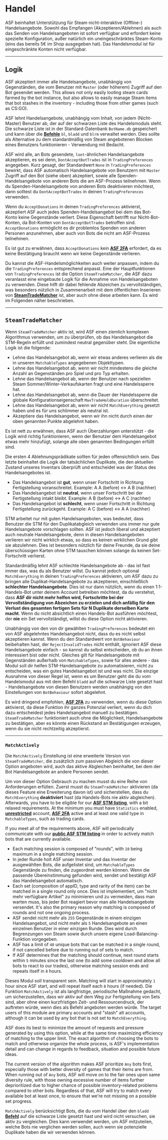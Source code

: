# Handel

ASF beinhaltet Unterstützung für Steam nicht-interaktive (Offline-) Handelsangebote. Sowohl das Empfangen (Akzeptieren/Ablehnen) als auch das Senden von Handelsangeboten ist sofort verfügbar und erfordert keine spezielle Konfiguration, außer natürlich ein uneingeschränktes Steam-Konto (eins das bereits 5€ im Shop ausgegeben hat). Das Handelsmodul ist für eingeschränkte Konten nicht verfügbar.

* * *

## Logik

ASF akzeptiert immer alle Handelsangebote, unabhängig von Gegenständen, die vom Benutzer mit `Master` (oder höherem) Zugriff auf den Bot gesendet werden. This allows not only easily looting steam cards farmed by the bot instance, but also allows to easily manage Steam items that bot stashes in the inventory - including those from other games (such as CS:GO).

ASF lehnt Handelsangebote, unabhängig vom Inhalt, von jedem (Nicht-Master) Benutzer ab, der auf der schwarzen Liste des Handelsmoduls steht. Die schwarze Liste ist in der Standard-Datenbank `BotName.db` gespeichert und kann über die **[Befehle](https://github.com/JustArchiNET/ArchiSteamFarm/wiki/Commands-de-DE)** `bl`, `bladd` und `blrm` verwaltet werden. Dies sollte als Alternative zu dem standardmäßig von Steam angebotenen Blocken eines Benutzers funktionieren - Verwendung mit Bedacht.

ASF wird alle, an Bots gesendete, `loot`-ähnlichen Handelsangebote akzeptieren, es sei denn, `DontAcceptBotTrades` ist in `TradingPreferences` angegeben. Kurz gesagt, der Standardwert `None` in `TradingPreferences` bewirkt, dass ASF automatisch Handelsangebote von Benutzern mit `Master` Zugriff auf den Bot (siehe oben) akzeptiert, sowie alle Spenden-Handelsangebote von anderen Bots die am ASF-Prozess teilnehmen. Wenn du Spenden-Handelsangebote von anderen Bots deaktivieren möchtest, dann solltest du `DontAcceptBotTrades` in deinen `TradingPreferences` verwenden.

Wenn du `AcceptDonations` in deinen `TradingPreferences` aktivierst, akzeptiert ASF auch jedes Spenden-Handelsangebot bei dem das Bot-Konto keine Gegenstände verliert. Diese Eigenschaft betrifft nur Nicht-Bot-Konten, da Bot-Konten von `DontAcceptBotTrades` betroffen sind. `AcceptDonations` ermöglicht es dir problemlos Spenden von anderen Personen anzunehmen, aber auch von Bots die nicht am ASF-Prozess teilnehmen.

Es ist gut zu erwähnen, dass `AcceptDonations` kein **[ASF 2FA](https://github.com/JustArchiNET/ArchiSteamFarm/wiki/Two-factor-authentication-de-DE)** erfordert, da es keine Bestätigung braucht wenn wir keine Gegenstände verlieren.

Du kannst die ASF-Handelsmöglichkeiten auch weiter anpassen, indem du die `TradingPreferences` entsprechend anpasst. Eine der Hauptfunktionen von `TradingPreferences` ist die Option `SteamTradeMatcher`, die ASF dazu veranlasst eine eingebaute Logik für die Annahme von Handelsangeboten zu verwenden. Diese hilft dir dabei fehlende Abzeichen zu vervollständigen, was besonders nützlich in Zusammenarbeit mit dem öffentlichen Inserieren von **[SteamTradeMatcher](https://www.steamtradematcher.com)** ist, aber auch ohne diese arbeiten kann. Es wird im Folgenden näher beschrieben.

* * *

## `SteamTradeMatcher`

Wenn `SteamTradeMatcher` aktiv ist, wird ASF einen ziemlich komplexen Algorithmus verwenden, um zu überprüfen, ob das Handelsangebot die STM-Regeln erfüllt und zumindest neutral gegenüber steht. Die eigentliche Logik ist die folgende:

- Lehne das Handelsangebot ab, wenn wir etwas anderes verlieren als die in unseren `MatchableTypes` angegebenen Objekttypen.
- Lehne das Handelsangebot ab, wenn wir nicht mindestens die gleiche Anzahl an Gegenständen pro Spiel und pro Typ erhalten.
- Lehne das Handelsangebot ab, wenn der Benutzer nach speziellen Steam Sommer/Winter-Verkaufskarten fragt und eine Handelssperre hat.
- Lehne das Handelsangebot ab, wenn die Dauer der Handelssperre die globale Konfigurationseigenschaft `MaxTradeHoldDuration` überschreitet.
- Lehne das Handelsangebot ab, wenn wir nicht `MatchEverything` gesetzt haben und es für uns schlimmer als neutral ist.
- Akzeptiere das Handelsangebot, wenn wir ihn nicht durch einen der oben genannten Punkte abgelehnt haben.

Es ist nett zu erwähnen, dass ASF auch Überzahlungen unterstützt - die Logik wird richtig funktionieren, wenn der Benutzer dem Handelsangebot etwas mehr hinzufügt, solange alle oben genannten Bedingungen erfüllt sind.

Die ersten 4 Ablehnungsprädikate sollten für jeden offensichtlich sein. Das letzte beinhaltet die Logik der tatsächlichen Duplikate, die den aktuellen Zustand unseres Inventars überprüft und entscheidet was der Status des Handelsangebotes ist.

- Das Handelsangebot ist **gut**, wenn unser Fortschritt in Richtung Fertigstellung voranschreitet. Example: A A (before) <-> A B (nachher)
- Das Handelsangebot ist **neutral**, wenn unser Fortschritt bei der Fertigstellung intakt bleibt. Example: A B (before) <-> A C (nachher)
- Das Handelsangebot ist **schlecht**, wenn unser Fortschritt in Richtung Fertigstellung zurückgeht. Example: A C (before) <-> A A (nachher)

STM arbeitet nur mit guten Handelsangeboten, was bedeutet, dass Benutzer die STM für den Duplikatabgleich verwenden uns immer nur gute Handelsangebote vorschlagen sollten. ASF ist jedoch liberal und akzeptiert auch neutrale Handelsangebote, denn in diesen Handelsangeboten verlieren wir nicht wirklich etwas, so dass es keinen wirklichen Grund gibt sie abzulehnen. Dies ist besonders nützlich für deine Freunde, da sie deine überschüssigen Karten ohne STM tauschen können solange du keinen Set-Fortschritt verlierst.

Standardmäßig lehnt ASF schlechte Handelsangebote ab - das ist fast immer das, was du als Benutzer willst. Du kannst jedoch optional `MatchEverything` in deinen `TradingPreferences` aktivieren, um ASF dazu zu bringen alle Duplikat-Handelsangebote zu akzeptieren, einschließlich **schlechter Handelsangebote**. Dies ist nur dann nützlich, wenn du einen 1:1-Handels-Bot unter deinem Account betreiben möchtest, da du verstehst, dass **ASF dir nicht mehr helfen wird, Fortschritte bei der Vervollständigung von Abzeichen zu erzielen und dich anfällig für den Verlust des gesamten fertigen Sets für N Duplikate derselben Karte macht**. Wenn du nicht absichtlich einen Handels-Bot ausführen möchtest, der **nie** ein Set vervollständigt, willst du diese Option nicht aktivieren.

Unabhängig von den von dir gewählten `TradingPreferences` bedeutet ein von ASF abgelehntes Handelsangebot nicht, dass du es nicht selbst akzeptieren kannst. Wenn du den Standardwert von `BotBehaviour` beibehalten hast, der `RejectInvalidTrades` nicht enthält, ignoriert ASF diese Handelsangebote einfach - so kannst du selbst entscheiden, ob du an ihnen interessiert bist oder nicht. Gleiches gilt für Handelsangebote mit Gegenständen außerhalb von `MatchableTypes`, sowie für alles andere - das Modul soll dir helfen STM-Handelsangebote zu automatisieren, nicht zu entscheiden, was ein gutes Handelsangebot ist und was nicht. Die einzige Ausnahme von dieser Regel ist, wenn es um Benutzer geht die du vom Handelsmodul aus mit dem Befehl `bladd` auf die schwarze Liste gesetzt hast - Handelsangebote von diesen Benutzern werden unabhängig von den Einstellungen von `BotBehaviour` sofort abgelehnt.

Es wird dringend empfohlen, **[ASF 2FA](https://github.com/JustArchiNET/ArchiSteamFarm/wiki/Two-factor-authentication-de-DE)** zu verwenden, wenn du diese Option aktivierst, da diese Funktion ihr ganzes Potenzial verliert, wenn du dich dazu entscheidest jedes Handelsangebot manuell zu bestätigen. `SteamTradeMatcher` funktioniert auch ohne die Möglichkeit, Handelsangebote zu bestätigen, aber es könnte einen Rückstand an Bestätigungen erzeugen, wenn du sie nicht rechtzeitig akzeptierst.

* * *

### `MatchActively`

Die `MatchActively` Einstellung ist eine erweiterte Version von `SteamTradeMatcher`, die zusätzlich zum passiven Abgleich die von dieser Option angeboten wird, auch das aktive Abgleichen beinhaltet, bei dem der Bot Handelsangebote an andere Personen sendet.

Um von dieser Option Gebrauch zu machen musst du eine Reihe von Anforderungen erfüllen. Zuerst musst du `SteamTradeMatcher` aktivieren (da dieses Feature eine Erweiterung davon ist) und sicherstellen, dass du `MatchEverything` **deaktiviert** hast (da Handels-Bots nie aktiv abgleichen). Afterwards, you have to be eligible for our **[ASF STM listing](https://github.com/JustArchiNET/ArchiSteamFarm/wiki/Statistics#current-privacy-policy)**, with a bit relaxed requirements. At the minimum you must have `Statistics` enabled, **[unrestricted](https://support.steampowered.com/kb_article.php?ref=3330-IAGK-7663)** account, **[ASF 2FA](https://github.com/JustArchiNET/ArchiSteamFarm/wiki/Two-factor-authentication#asf-2fa)** active and at least one valid type in `MatchableTypes`, such as trading cards.

If you meet all of the requirements above, ASF will periodically communicate with our **[public ASF STM listing](https://github.com/JustArchiNET/ArchiSteamFarm/wiki/Statistics#public-asf-stm-listing)** in order to actively match bots that are currently available.

- Each matching session is composed of "rounds", with `10` being maximum in a single matching session.
- In jeder Runde holt ASF unser Inventar und das Inventar der ausgewählten Bots, die aufgelistet sind, um `MatchableTypes` Gegenstände zu finden, die zugeordnet werden können. Wenn die passende Übereinstimmung gefunden wird, sendet und bestätigt ASF das Handelsangebot automatisch.
- Each set (composition of appID, type and rarity of the item) can be matched in a single round only once. Dies ist implementiert, um "nicht mehr verfügbare Artikel" zu minimieren und zu vermeiden, dass man warten muss, bis jeder Bot reagiert bevor man alle Handelsangebote versendet. It's also the primary reason why matching is composed of rounds and not one ongoing process.
- ASF sendet nicht mehr als `255` Gegenstände in einem einzigen Handelsangebot, und nicht mehr als `5` Handelsangebote an einen einzelnen Benutzer in einer einzigen Runde. Dies wird durch Begrenzungen von Steam sowie durch unsere eigene Load-Balancing-Funktion vorgegeben.
- ASF has a limit of `40` unique bots that can be matched in a single round, if not cancelled before due to running out of sets to match.
- If ASF determines that the matching should continue, next round starts within `5` minutes since the last one (to add some cooldown and allow all bots to react to our trades), otherwise matching session ends and repeats itself in `8` hours.

Dieses Modul soll transparent sein. Matching will start in approximately `1` hour since ASF start, and will repeat itself each `8` hours (if needed). Die Funktion `MatchActively` ist als langfristige, periodische Maßnahme gedacht, um sicherzustellen, dass wir aktiv auf dem Weg zur Fertigstellung von Sets sind, aber ohne einen kurzfristigen Zeit- und Ressourcendruck, der auftreten würde, wenn dies als Befehl angeboten werden würde. The target users of this module are primary accounts and "stash" alt accounts, although it can be used by any bot that is not set to `MatchEverything`.

ASF does its best to minimize the amount of requests and pressure generated by using this option, while at the same time maximizing efficiency of matching to the upper limit. The exact algorithm of choosing the bots to match and otherwise organize the whole process, is ASF's implementation detail and can change in regards to feedback, situation and possible future ideas.

The current version of the algorithm makes ASF prioritize `Any` bots first, especially those with better diversity of games that their items are from. When running out of `Any` bots, ASF will move on to the fair ones upon same diversity rule, with those owning excessive number of items further deprioritized due to higher chance of possible inventory-related problems compared to other bots. Regardless of that, ASF will try to match every available bot at least once, to ensure that we're not missing on a possible set progress.

`MatchActively` berücksichtigt Bots, die du vom Handel über den `bladd` **[Befehl](https://github.com/JustArchiNET/ArchiSteamFarm/wiki/Commands-de-DE)** auf die schwarze Liste gesetzt hast und wird nicht versuchen, sie aktiv zu vergleichen. Dies kann verwendet werden, um ASF mitzuteilen, welche Bots nie verglichen werden sollen, auch wenn sie potenzielle Duplikate haben die wir verwenden können.